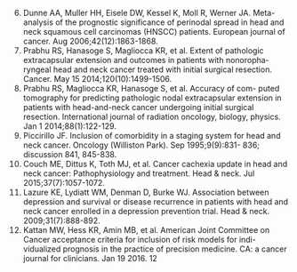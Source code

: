 6. Dunne AA, Muller HH, Eisele DW, Kessel K, Moll R, Werner
JA. Meta-analysis of the prognostic significance of perinodal
spread in head and neck squamous cell carcinomas (HNSCC)
patients. European
journal
of
cancer.
Aug
2006;42(12):1863-1868.
7. Prabhu RS, Hanasoge S, Magliocca KR, et al. Extent of pathologic
extracapsular extension and outcomes in patients with nonoropha-
ryngeal head and neck cancer treated with initial surgical resection.
Cancer. May 15 2014;120(10):1499-1506.
8. Prabhu RS, Magliocca KR, Hanasoge S, et al. Accuracy of com-
puted tomography for predicting pathologic nodal extracapsular
extension in patients with head-and-neck cancer undergoing initial
surgical resection. International journal of radiation oncology,
biology, physics. Jan 1 2014;88(1):122-129.
9. Piccirillo JF. Inclusion of comorbidity in a staging system for head
and neck cancer. Oncology (Williston Park). Sep 1995;9(9):831-
836; discussion 841, 845-838.
10. Couch ME, Dittus K, Toth MJ, et al. Cancer cachexia update in
head and neck cancer: Pathophysiology and treatment. Head &
neck. Jul 2015;37(7):1057-1072.
11. Lazure KE, Lydiatt WM, Denman D, Burke WJ. Association
between depression and survival or disease recurrence in patients
with head and neck cancer enrolled in a depression prevention trial.
Head & neck. 2009;31(7):888-892.
12. Kattan MW, Hess KR, Amin MB, et al. American Joint Committee
on Cancer acceptance criteria for inclusion of risk models for indi-
vidualized prognosis in the practice of precision medicine. CA: a
cancer journal for clinicians. Jan 19 2016.
12
<!-- PageBreak -->
<!-- PageBreak -->